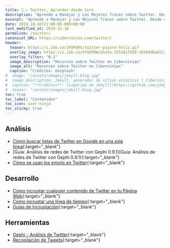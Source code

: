 ```yaml
---
title: 🐤 ▷ Twitter, Aprender desde Cero
description: "Aprende a Manejar y Los Mejores Trucos sobre Twitter. Desde cero todo lo que debes saber"
excerpt: "Aprende a Manejar y Los Mejores Trucos sobre Twitter. Desde cero todo lo que debes saber"
date: 2019-10-16T21:00:00.000+00:00
last_modified_at: 2019-12-10
permalink: /twitter/
canonical_URL: https://ciberninjas.com/twitter/
header:
  teaser: https://i.ibb.co/JF0PGRS/twitter-pajaro-feliz.gif
  overlay_image: https://i.ibb.co/Vt92M9W/photo-1551817958-20204d6ab212-ixlib-rb-1-2.jpg
  overlay_filter: "0.1"
  image_description: "Recursos sobre Twitter en Ciberninjas"
  image_alt: "Recursos sobre Twitter en Ciberninjas"
  caption: "Créditos: Unsplash"
#  image: "/assets/images/jekyll-blog.jpg"
#  image_description: Jekyll, generador de sitios estáticos | Ciberninjas
#  caption: "**Créditos**: [Logotipo de Jekyll](https://github.com/jekyll/brand) extraído del repositorio de Marketing de Jekyll. Edición y montaje de Elaboración Propia"
#  teaser: "/assets/images/jekyll-blog.jpg"
toc: true
toc_label: "Contenidos"
toc_icon: user-ninja
toc_sticky: true
---
```


## Análisis

* [Cómo buscar listas de Twitter en Google en una sola línea](https://www.mmadrigal.com/como-buscar-listas-de-twitter-en-google-en-una-sola-linea/){:target="_blank"}
* [Guía: Análisis de redes de Twitter con Gephi 0.9.1](Guía: Análisis de redes de Twitter con Gephi 0.9.1){:target="_blank"}
* [Cómo se usan los emojis en Twitter](https://emoji.enricmor.eu/){:target="_blank"}

<!-- Agregar Más Enlaces de Marcelono Madrigal -->

## Desarrollo

* [Cómo incrustar cualquier contenido de Twitter en tu Página Web](https://publish.twitter.com/#){:target="_blank"}
* [Cómo incrustar una línea de tiempo](https://help.twitter.com/en/using-twitter/embed-twitter-feed){:target="_blank"}
* [Guías de Incrustación](https://developer.twitter.com/en/docs/twitter-for-websites/embedded-tweets/overview){:target="_blank"}

## Herramientas

* [Gephi - Análisis de Twitter](https://gephi.org/){:target="_blank"}
* [Recopilación de Tweets](https://guides.libraries.psu.edu/c.php?g=796631&p=5698003){:target="_blank"}
